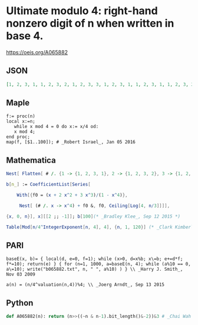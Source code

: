 # Ultimate modulo 4: right\-hand nonzero digit of n when written in base 4\.
https://oeis.org/A065882
## JSON
```JSON
[1, 2, 3, 1, 1, 2, 3, 2, 1, 2, 3, 3, 1, 2, 3, 1, 1, 2, 3, 1, 1, 2, 3, 2, 1, 2, 3, 3, 1, 2, 3, 2, 1, 2, 3, 1, 1, 2, 3, 2, 1, 2, 3, 3, 1, 2, 3, 3, 1, 2, 3, 1, 1, 2, 3, 2, 1, 2, 3, 3, 1, 2, 3, 1, 1, 2, 3, 1, 1, 2, 3, 2, 1, 2, 3, 3, 1, 2, 3, 1, 1, 2, 3, 1, 1, 2, 3, 2, 1, 2, 3, 3, 1, 2, 3, 2, 1, 2, 3, 1, 1, 2, 3, 2, 1]
```
## Maple
```Maple
f:= proc(n)
local x:=n;
   while x mod 4 = 0 do x:= x/4 od:
   x mod 4;
end proc;
map(f, [$1..100]); # _Robert Israel_, Jan 05 2016
```
## Mathematica
```Mathematica
Nest[ Flatten[ # /. {1 -> {1, 2, 3, 1}, 2 -> {1, 2, 3, 2}, 3 -> {1, 2, 3, 3}}] &, {1}, 4] (* _Robert G. Wilson v_, May 07 2005 *)
```
```Mathematica
b[n_] := CoefficientList[Series[
```
```Mathematica
    With[{f0 = (x + 2 x^2 + 3 x^3)/(1 - x^4)},
```
```Mathematica
     Nest[ (# /. x -> x^4) + f0 &, f0, Ceiling[Log[4, n/3]]]],
```
```Mathematica
{x, 0, n}], x][[2 ;; -1]]; b[100](* _Bradley Klee_, Sep 12 2015 *)
```
```Mathematica
Table[Mod[n/4^IntegerExponent[n, 4], 4], {n, 1, 120}] (* _Clark Kimberling_, Oct 19 2016 *)
```
## PARI
```PARI
baseE(x, b)= { local(d, e=0, f=1); while (x>0, d=x%b; x\=b; e+=d*f; f*=10); return(e) } { for (n=1, 1000, a=baseE(n, 4); while (a%10 == 0, a\=10); write("b065882.txt", n, " ", a%10) ) } \\ _Harry J. Smith_, Nov 03 2009
```
```PARI
a(n) = (n/4^valuation(n,4))%4; \\ _Joerg Arndt_, Sep 13 2015
```
## Python
```Python
def A065882(n): return (n>>((~n & n-1).bit_length()&-2))&3 # _Chai Wah Wu_, Aug 21 2023
```
